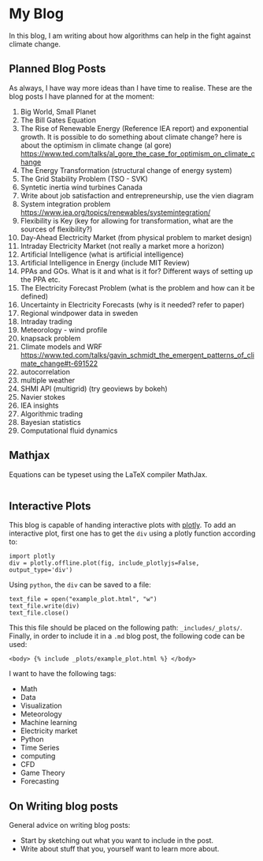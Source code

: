 # My Blog
In this blog, I am writing about how algorithms can help in the fight against climate change.

## Planned Blog Posts
As always, I have way more ideas than I have time to realise. These are the blog posts I have planned for at the moment:

1. Big World, Small Planet
1. The Bill Gates Equation
1. The Rise of Renewable Energy (Reference IEA report) and exponential growth. It is possible to do something about climate change?
here is about the optimism in climate change (al gore) https://www.ted.com/talks/al_gore_the_case_for_optimism_on_climate_change
1. The Energy Transformation (structural change of energy system)
1. The Grid Stability Problem (TSO - SVK)
1. Syntetic inertia wind turbines Canada
1. Write about job satisfaction and entrepreneurship, use the vien diagram
1. System integration problem https://www.iea.org/topics/renewables/systemintegration/
1. Flexibility is Key (key for allowing for transformation, what are the sources of flexibility?)
1. Day-Ahead Electricity Market (from physical problem to market design)
1. Intraday Electricity Market (not really a market more a horizon)
1. Artificial Intelligence (what is artificial intelligence)
1. Artificial Intelligence in Energy (include MIT Review)
1. PPAs and GOs. What is it and what is it for? Different ways of setting up the PPA etc.
1. The Electricity Forecast Problem (what is the problem and how can it be defined)
1. Uncertainty in Electricity Forecasts (why is it needed? refer to paper)
1. Regional windpower data in sweden
1. Intraday trading
1. Meteorology - wind profile
1. knapsack problem
1. Climate models and WRF https://www.ted.com/talks/gavin_schmidt_the_emergent_patterns_of_climate_change#t-691522
1. autocorrelation
1. multiple weather
1. SHMI API (multigrid) (try geoviews by bokeh)
1. Navier stokes
1. IEA insights
1. Algorithmic trading
1. Bayesian statistics
1. Computational fluid dynamics

## Mathjax
Equations can be typeset using the LaTeX compiler MathJax.

```

```


## Interactive Plots
This blog is capable of handing interactive plots with [plotly](https://plot.ly/). To add an interactive plot, first one has to get the ```div``` using a plotly function according to:

```
import plotly
div = plotly.offline.plot(fig, include_plotlyjs=False, output_type='div')
```

Using ```python```, the ```div``` can be saved to a file:

```
text_file = open("example_plot.html", "w")
text_file.write(div)
text_file.close()
```

This this file should be placed on the following path: ```_includes/_plots/```. Finally, in order to include it in a ```.md``` blog post, the following code can be used:

```
<body> {% include _plots/example_plot.html %} </body>
```

I want to have the following tags:

* Math
* Data
* Visualization
* Meteorology
* Machine learning
* Electricity market
* Python
* Time Series
* computing
* CFD
* Game Theory
* Forecasting

## On Writing blog posts
General advice on writing blog posts:

* Start by sketching out what you want to include in the post.
* Write about stuff that you, yourself want to learn more about.
